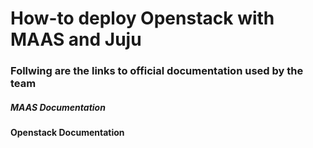 # How-to deploy Openstack with MAAS and Juju
### Follwing are the links to official documentation used by the team 

##### MAAS Documentation ######

#### Openstack Documentation ######

